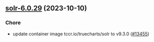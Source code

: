 

## [solr-6.0.29](https://github.com/truecharts/charts/compare/solr-6.0.28...solr-6.0.29) (2023-10-10)

### Chore

- update container image tccr.io/truecharts/solr to v9.3.0 ([#13455](https://github.com/truecharts/charts/issues/13455))
  
  